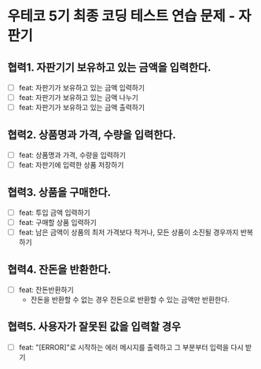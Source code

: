 # 우테코 5기 최종 코딩 테스트 연습 문제 - 자판기

## 협력1. 자판기기 보유하고 있는 금액을 입력한다.

- [ ] feat: 자판기가 보유하고 있는 금액 입력하기
- [ ] feat: 자판기가 보유하고 있는 금액 나누기
- [ ] feat: 자판기가 보유하고 있는 금액 출력하기

## 협력2. 상품명과 가격, 수량을 입력한다.

- [ ] feat: 상품명과 가격, 수량을 입력하기
- [ ] feat: 자판기에 입력한 상품 저장하기

## 협력3. 상품을 구매한다.

- [ ] feat: 투입 금액 입력하기
- [ ] feat: 구매할 상품 입력하기
- [ ] feat: 남은 금액이 상품의 최저 가격보다 적거나, 모든 상품이 소진될 경우까지 반복하기

## 협력4. 잔돈을 반환한다.

- [ ] feat: 잔돈반환하기
  - 잔돈을 반환할 수 없는 경우 잔돈으로 반환할 수 있는 금액만 반환한다.

## 협력5. 사용자가 잘못된 값을 입력할 경우

- [ ] feat: "[ERROR]"로 시작하는 에러 메시지를 출력하고 그 부분부터 입력을 다시 받기
